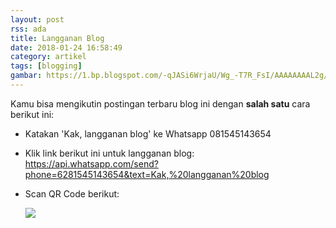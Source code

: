 ```yaml
---
layout: post
rss: ada
title: Langganan Blog
date: 2018-01-24 16:58:49
category: artikel
tags: [blogging]
gambar: https://1.bp.blogspot.com/-qJASi6WrjaU/Wg_-T7R_FsI/AAAAAAAAL2g/UyF_J8yYQykViL_azUdT9ukEs4mChy9nQCLcBGAs/s1600/kurapika-kuruta.png
---
```


Kamu bisa mengikutin postingan terbaru blog ini dengan __salah satu__ cara berikut ini:

- Katakan 'Kak, langganan blog' ke Whatsapp 081545143654

- Klik link berikut ini untuk langganan blog: <https://api.whatsapp.com/send?phone=6281545143654&text=Kak,%20langganan%20blog>

- Scan QR Code berikut:

	![](https://s25.postimg.org/w4q92g2hr/blog_zen.png)